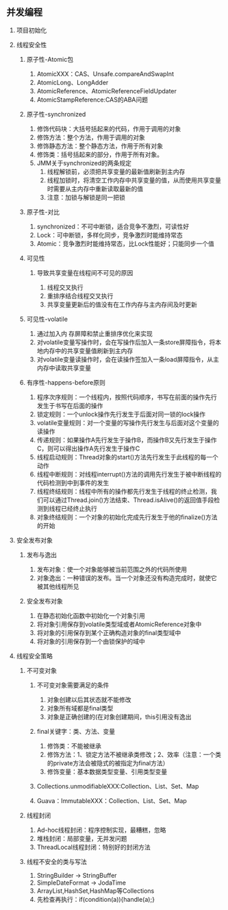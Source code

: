 ## 并发编程
1. 项目初始化
2. 线程安全性
	1. 原子性-Atomic包
		1. AtomicXXX：CAS、Unsafe.compareAndSwapInt
		2. AtomicLong、LongAdder
		3. AtomicReference、AtomicReferenceFieldUpdater
		4. AtomicStampReference:CAS的ABA问题

		
	2. 原子性-synchronized
		1. 修饰代码块：大括号括起来的代码，作用于调用的对象
		2. 修饰方法：整个方法，作用于调用的对象
		3. 修饰静态方法：整个静态方法，作用于所有对象
		4. 修饰类：括号括起来的部分，作用于所有对象。
		5. JMM关于synchronized的两条规定
			1. 线程解锁前，必须把共享变量的最新值刷新到主内存
			2. 线程加锁时，将清空工作内存中共享变量的值，从而使用共享变量时需要从主内存中重新读取最新的值
			3. 注意：加锁与解锁是同一把锁

	3. 原子性-对比

		1. synchronized：不可中断锁，适合竞争不激烈，可读性好
		2. Lock：可中断锁，多样化同步，竞争激烈时能维持常态
		3. Atomic：竞争激烈时能维持常态，比Lock性能好；只能同步一个值

	3. 可见性
		1. 导致共享变量在线程间不可见的原因

			1. 线程交叉执行
			2. 重排序结合线程交叉执行
			3. 共享变量更新后的值没有在工作内存与主内存间及时更新

	4. 可见性-volatile
		1. 通过加入内 存屏障和禁止重排序优化来实现
		2. 对volatile变量写操作时，会在写操作后加入一条store屏障指令，将本地内存中的共享变量值刷新到主内存
		3. 对volatile变量读操作时，会在读操作签加入一条load屏障指令，从主内存中读取共享变量

		
	5. 有序性-happens-before原则
		1. 程序次序规则：一个线程内，按照代码顺序，书写在前面的操作先行发生于书写在后面的操作
		2. 锁定规则：一个unlock操作先行发生于后面对同一锁的lock操作
		3. volatile变量规则：对一个变量的写操作先行发生与后面对这个变量的读操作
		4. 传递规则：如果操作A先行发生于操作B，而操作B又先行发生于操作C，则可以得出操作A先行发生于操作C
		5. 线程启动规则：Thread对象的start()方法先行发生于此线程的每一个动作
		6. 线程中断规则：对线程interrupt()方法的调用先行发生于被中断线程的代码检测到中到事件的发生
		7. 线程终结规则：线程中所有的操作都先行发生于线程的终止检测，我们可以通过Thread.join()方法结束、Thread.isAlive()的返回值手段检测到线程已经终止执行
		8. 对象终结规则：一个对象的初始化完成先行发生于他的finalize()方法的开始

3. 安全发布对象
	1. 发布与逸出
		1. 发布对象：使一个对象能够被当前范围之外的代码所使用
		2. 对象逸出：一种错误的发布。当一个对象还没有构造完成时，就使它被其他线程所见

	2. 安全发布对象
		1. 在静态初始化函数中初始化一个对象引用
		2. 将对象引用保存到volatile类型域或者AtomicReference对象中
		3. 将对象的引用保存到某个正确构造对象的final类型域中
		4. 将对象的引用保存到一个由锁保护的域中

4. 线程安全策略
	1. 不可变对象
		1. 不可变对象需要满足的条件
			1. 对象创建以后其状态就不能修改
			2. 对象所有域都是final类型
			3. 对象是正确创建的(在对象创建期间，this引用没有逸出

		2. final关键字：类、方法、变量

			1. 修饰类：不能被继承
			2. 修饰方法：1、锁定方法不被继承类修改；2、效率（注意：一个类的private方法会被隐式的被指定为final方法）
			3. 修饰变量：基本数据类型变量、引用类型变量

		3. Collections.unmodifiableXXX:Collection、List、Set、Map
		4. Guava：ImmutableXXX：Collection、List、Set、Map

	2. 线程封闭

		1. Ad-hoc线程封闭：程序控制实现，最糟糕，忽略
		2. 堆栈封闭：局部变量，无并发问题
		3. ThreadLocal线程封闭：特别好的封闭方法

	3. 线程不安全的类与写法
		1. StringBuilder -> StringBuffer
		2. SimpleDateFormat -> JodaTime
		3. ArrayList,HashSet,HashMap等Collections
		4. 先检查再执行：if(condition(a)){handle(a);}